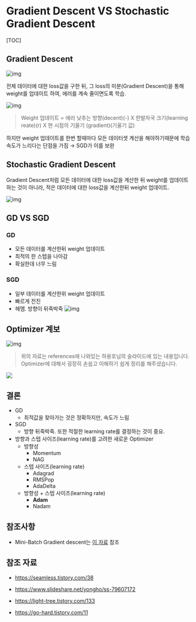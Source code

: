 # Gradient Descent VS Stochastic Gradient Descent

[TOC]

## Gradient Descent

![img](https://t1.daumcdn.net/cfile/tistory/99E6363359D86A8805)

전체 데이터에 대한 loss값을 구한 뒤, 그 loss의 미분(Gradient Descent)을 통해 weight를 업데이트 하여, 에러를 계속 줄이면도록 학습.

![img](https://t1.daumcdn.net/cfile/tistory/99EC803359D86AF115)

> Weight 업데이트 = 에러 낮추는 방향(decent)(-) X 한발자국 크기(learning reate)(r) X 현 시점의 기울기 (gradient)(기울기 값)

하지만 weight 업데이트를 한번 할때마다 모든 데이터셋 계산을 해야하기때문에 학습 속도가 느리다는 단점을 가짐 → SGD가 이를 보완



## Stochastic Gradient Descent

Gradient Descent처럼 모든 데이터에 대한 loss값을 계산한 뒤 weight를 업데이트 하는 것이 아니라, 적은 데이터에 대한 loss값을 계산한뒤 weight 업데이트.

![img](https://t1.daumcdn.net/cfile/tistory/999EA83359D86B6B0B)



## GD VS SGD

### GD

- 모든 데이터를 계산한뒤 weight 업데이트
- 최적의 한 스텝을 나아감
- 확실한데 너무 느림

### SGD

- 일부 데이터를 계산한위 weight 업데이트
- 빠르게 전진
- 헤맴. 방향이 뒤죽박죽
  ![img](https://blog.kakaocdn.net/dn/b8RUdK/btqAm4Utey2/5DfjTQw70XKYgtOB8VHpeK/img.png)



## Optimizer 계보

![img](https://t1.daumcdn.net/cfile/tistory/993D383359D86C280D)

> 위의 자료는 references에 나와있는 하용호님의 슬라이드에 있는 내용입니다. Optimizer에 대해서 굉장히 손쉽고 이해하기 쉽게 정리를 해주셨습니다.



![](http://i.imgur.com/pD0hWu5.gif?1)



## 결론

- GD
  - 최적값을 찾아가는 것은 정확하지만, 속도가 느림
- SGD
  - 방향 뒤죽박죽. 또한 적절한 learning rate를 결정하는 것이 중요.
- 방향과 스텝 사이즈(learning rate)를 고려한 새로운 Optimizer
  - 방향성
    - Momentum
    - NAG
  - 스텝 사이즈(learning rate)
    - Adagrad
    - RMSPop
    - AdaDelta
  - 방향성 + 스텝 사이즈(learning rate)
    - **Adam**
    - Nadam



## 참조사항

- Mini-Batch Gradient descent는 [이 자료](https://light-tree.tistory.com/133) 참조



## 참조 자료

- https://seamless.tistory.com/38
- https://www.slideshare.net/yongho/ss-79607172

- https://light-tree.tistory.com/133

- https://go-hard.tistory.com/11


